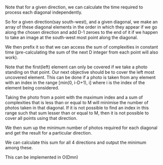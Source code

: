 Note that for a given direction, we can calculate the time required to process each diagonal independently.

So for a given direction(say south-west), and a given diagonal, we make an array of these diagonal elements in the order in which they appear if we go along the chosen direction and add D-1 zeroes to the end of it if we happen to take an image at the south-west most point along the diagonal. 

We then prefix it so that we can access the sum of complexities in constant time (pre-calculating the sum of the next D integer from each point will also work).

Note that the first(left) element can only be covered if we take a photo standing on that point. Our next objective should be to cover the left most uncovered element. This can be done if a photo is taken from any element with an index in the range [min(0, i-D+1), i] where i is the index of the element being considered. 

Taking the photo from a point with the maximum index and a sum of complexities that is less than or equal to M will minimise the number of photos taken in that diagonal. If it is not possible to find an index in this range such that sum lesser than or equal to M, then it is not possible to cover all points using that direction.

We then sum up the minimum number of photos required for each diagonal and get the result for a particular direction.

We can calculate this sum for all 4 directions and output the minimum among these.

This can be implemented in O(Dmn)
